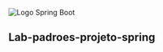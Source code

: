 ![Logo Spring Boot](https://www.qindel.com/wp-content/uploads/2023/04/spring-boot.jpeg)
## Lab-padroes-projeto-spring
